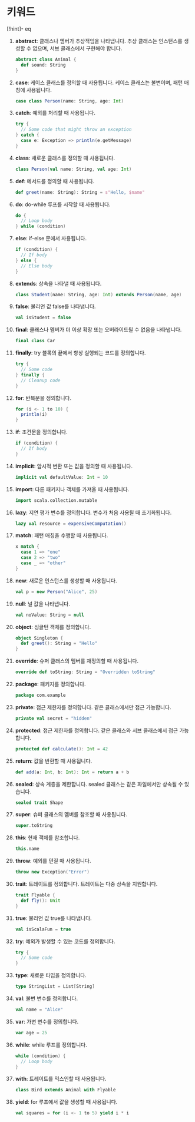 
# 키워드


[!hint]- eq
1. **abstract**: 클래스나 멤버가 추상적임을 나타냅니다. 추상 클래스는 인스턴스를 생성할 수 없으며, 서브 클래스에서 구현해야 합니다.
   ```scala
   abstract class Animal {
     def sound: String
   }
   ```

2. **case**: 케이스 클래스를 정의할 때 사용됩니다. 케이스 클래스는 불변이며, 패턴 매칭에 사용됩니다.
   ```scala
   case class Person(name: String, age: Int)
   ```

3. **catch**: 예외를 처리할 때 사용됩니다.
   ```scala
   try {
     // Some code that might throw an exception
   } catch {
     case e: Exception => println(e.getMessage)
   }
   ```

4. **class**: 새로운 클래스를 정의할 때 사용됩니다.
   ```scala
   class Person(val name: String, val age: Int)
   ```

5. **def**: 메서드를 정의할 때 사용됩니다.
   ```scala
   def greet(name: String): String = s"Hello, $name"
   ```

6. **do**: do-while 루프를 시작할 때 사용됩니다.
   ```scala
   do {
     // Loop body
   } while (condition)
   ```

7. **else**: if-else 문에서 사용됩니다.
   ```scala
   if (condition) {
     // If body
   } else {
     // Else body
   }
   ```

8. **extends**: 상속을 나타낼 때 사용됩니다.
   ```scala
   class Student(name: String, age: Int) extends Person(name, age)
   ```

9. **false**: 불리언 값 false를 나타냅니다.
   ```scala
   val isStudent = false
   ```

10. **final**: 클래스나 멤버가 더 이상 확장 또는 오버라이드될 수 없음을 나타냅니다.
    ```scala
    final class Car
    ```

11. **finally**: try 블록의 끝에서 항상 실행되는 코드를 정의합니다.
    ```scala
    try {
      // Some code
    } finally {
      // Cleanup code
    }
    ```

12. **for**: 반복문을 정의합니다.
    ```scala
    for (i <- 1 to 10) {
      println(i)
    }
    ```

13. **if**: 조건문을 정의합니다.
    ```scala
    if (condition) {
      // If body
    }
    ```

14. **implicit**: 암시적 변환 또는 값을 정의할 때 사용됩니다.
    ```scala
    implicit val defaultValue: Int = 10
    ```

15. **import**: 다른 패키지나 객체를 가져올 때 사용됩니다.
    ```scala
    import scala.collection.mutable
    ```

16. **lazy**: 지연 평가 변수를 정의합니다. 변수가 처음 사용될 때 초기화됩니다.
    ```scala
    lazy val resource = expensiveComputation()
    ```

17. **match**: 패턴 매칭을 수행할 때 사용됩니다.
    ```scala
    x match {
      case 1 => "one"
      case 2 => "two"
      case _ => "other"
    }
    ```

18. **new**: 새로운 인스턴스를 생성할 때 사용됩니다.
    ```scala
    val p = new Person("Alice", 25)
    ```

19. **null**: 널 값을 나타냅니다.
    ```scala
    val noValue: String = null
    ```

20. **object**: 싱글턴 객체를 정의합니다.
    ```scala
    object Singleton {
      def greet(): String = "Hello"
    }
    ```

21. **override**: 슈퍼 클래스의 멤버를 재정의할 때 사용됩니다.
    ```scala
    override def toString: String = "Overridden toString"
    ```

22. **package**: 패키지를 정의합니다.
    ```scala
    package com.example
    ```

23. **private**: 접근 제한자를 정의합니다. 같은 클래스에서만 접근 가능합니다.
    ```scala
    private val secret = "hidden"
    ```

24. **protected**: 접근 제한자를 정의합니다. 같은 클래스와 서브 클래스에서 접근 가능합니다.
    ```scala
    protected def calculate(): Int = 42
    ```

25. **return**: 값을 반환할 때 사용됩니다.
    ```scala
    def add(a: Int, b: Int): Int = return a + b
    ```

26. **sealed**: 상속 계층을 제한합니다. sealed 클래스는 같은 파일에서만 상속될 수 있습니다.
    ```scala
    sealed trait Shape
    ```

27. **super**: 슈퍼 클래스의 멤버를 참조할 때 사용됩니다.
    ```scala
    super.toString
    ```

28. **this**: 현재 객체를 참조합니다.
    ```scala
    this.name
    ```

29. **throw**: 예외를 던질 때 사용됩니다.
    ```scala
    throw new Exception("Error")
    ```

30. **trait**: 트레이트를 정의합니다. 트레이트는 다중 상속을 지원합니다.
    ```scala
    trait Flyable {
      def fly(): Unit
    }
    ```

31. **true**: 불리언 값 true를 나타냅니다.
    ```scala
    val isScalaFun = true
    ```

32. **try**: 예외가 발생할 수 있는 코드를 정의합니다.
    ```scala
    try {
      // Some code
    }
    ```

33. **type**: 새로운 타입을 정의합니다.
    ```scala
    type StringList = List[String]
    ```

34. **val**: 불변 변수를 정의합니다.
    ```scala
    val name = "Alice"
    ```

35. **var**: 가변 변수를 정의합니다.
    ```scala
    var age = 25
    ```

36. **while**: while 루프를 정의합니다.
    ```scala
    while (condition) {
      // Loop body
    }
    ```

37. **with**: 트레이트를 믹스인할 때 사용됩니다.
    ```scala
    class Bird extends Animal with Flyable
    ```

38. **yield**: for 루프에서 값을 생성할 때 사용됩니다.
    ```scala
    val squares = for (i <- 1 to 5) yield i * i
    ```

</details>